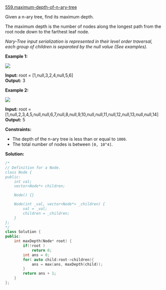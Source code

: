 [559.maximum-depth-of-n-ary-tree](https://leetcode.com/problems/maximum-depth-of-n-ary-tree/)  

Given a n-ary tree, find its maximum depth.

The maximum depth is the number of nodes along the longest path from the root node down to the farthest leaf node.

_Nary-Tree input serialization is represented in their level order traversal, each group of children is separated by the null value (See examples)._

**Example 1:**

![](https://assets.leetcode.com/uploads/2018/10/12/narytreeexample.png)

  
**Input:** root = \[1,null,3,2,4,null,5,6\]  
**Output:** 3  

**Example 2:**

![](https://assets.leetcode.com/uploads/2019/11/08/sample_4_964.png)

  
**Input:** root = \[1,null,2,3,4,5,null,null,6,7,null,8,null,9,10,null,null,11,null,12,null,13,null,null,14\]  
**Output:** 5  

**Constraints:**

*   The depth of the n-ary tree is less than or equal to `1000`.
*   The total number of nodes is between `[0, 10^4]`.  



**Solution:**  

```cpp
/*
// Definition for a Node.
class Node {
public:
    int val;
    vector<Node*> children;

    Node() {}

    Node(int _val, vector<Node*> _children) {
        val = _val;
        children = _children;
    }
};
*/
class Solution {
public:
    int maxDepth(Node* root) {
        if(!root )
            return 0;
        int ans = 0;
        for( auto child:root->children){
            ans = max(ans, maxDepth(child));
        }
        return ans + 1;
    }
};
```
      